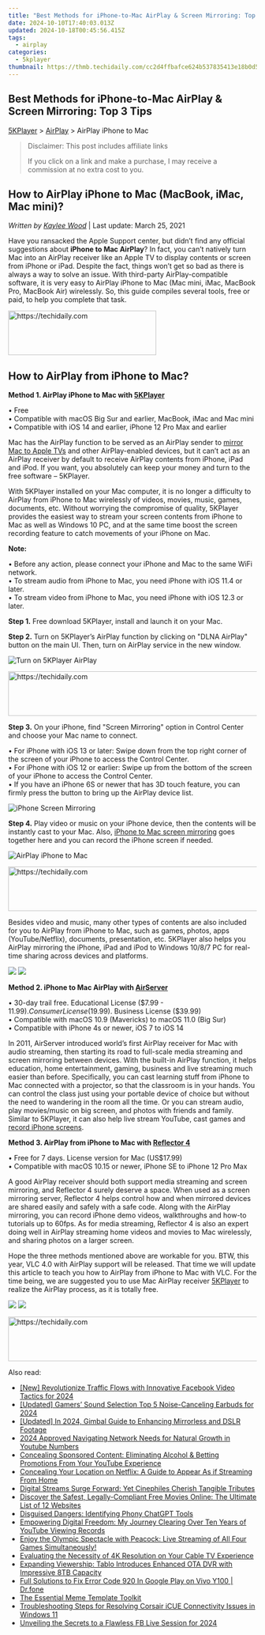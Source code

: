 ```yaml
---
title: "Best Methods for iPhone-to-Mac AirPlay & Screen Mirroring: Top 3 Tips"
date: 2024-10-10T17:40:03.013Z
updated: 2024-10-18T00:45:56.415Z
tags:
  - airplay
categories:
  - 5kplayer
thumbnail: https://thmb.techidaily.com/cc2d4ffbafce624b537835413e18b0d5bee03ddebe9cf76be61f42eab18cd22c.jpg
---
```


## Best Methods for iPhone-to-Mac AirPlay & Screen Mirroring: Top 3 Tips

[5KPlayer](https://tools.techidaily.com/5kplayer/products/) \> [AirPlay](https://tools.techidaily.com/5kplayer/airplay/) \> AirPlay iPhone to Mac

>  Disclaimer: This post includes affiliate links
>
>  If you click on a link and make a purchase, I may receive a commission at no extra cost to you.
>

## How to AirPlay iPhone to Mac (MacBook, iMac, Mac mini)?

 _Written by [Kaylee Wood](https://www.quora.com/profile/Amanda-Hu-21)_ | Last update: March 25, 2021

Have you ransacked the Apple Support center, but didn’t find any official suggestions about **iPhone to Mac AirPlay**? In fact, you can’t natively turn Mac into an AirPlay receiver like an Apple TV to display contents or screen from iPhone or iPad. Despite the fact, things won’t get so bad as there is always a way to solve an issue. With third-party AirPlay-compatible software, it is very easy to AirPlay iPhone to Mac (Mac mini, iMac, MacBook Pro, MacBook Air) wirelessly. So, this guide compiles several tools, free or paid, to help you complete that task.

<!-- affiliate ads begin -->
<a href="https://sentrypc.7eer.net/c/5597632/398449/3022" target="_top" id="398449">
  <img src="//a.impactradius-go.com/display-ad/3022-398449" border="0" alt="https://techidaily.com" width="300" height="90"/>
</a>
<img height="0" width="0" src="https://sentrypc.7eer.net/i/5597632/398449/3022" style="position:absolute;visibility:hidden;" border="0" />
<!-- affiliate ads end -->

## How to AirPlay from iPhone to Mac?

**Method 1\. AirPlay iPhone to Mac with [5KPlayer](https://tools.techidaily.com/5kplayer/airplay/)**

• Free  
 • Compatible with macOS Big Sur and earlier, MacBook, iMac and Mac mini  
 • Compatible with iOS 14 and earlier, iPhone 12 Pro Max and earlier

Mac has the AirPlay function to be served as an AirPlay sender to [mirror Mac to Apple TVs](https://tools.techidaily.com/5kplayer/airplay/) and other AirPlay-enabled devices, but it can’t act as an AirPlay receiver by default to receive AirPlay contents from iPhone, iPad and iPod. If you want, you absolutely can keep your money and turn to the free software – 5KPlayer.

With 5KPlayer installed on your Mac computer, it is no longer a difficulty to AirPlay from iPhone to Mac wirelessly of videos, movies, music, games, documents, etc. Without worrying the compromise of quality, 5KPlayer provides the easiest way to stream your screen contents from iPhone to Mac as well as Windows 10 PC, and at the same time boost the screen recording feature to catch movements of your iPhone on Mac.

**Note:**

• Before any action, please connect your iPhone and Mac to the same WiFi network.  
 • To stream audio from iPhone to Mac, you need iPhone with iOS 11.4 or later.  
 • To stream video from iPhone to Mac, you need iPhone with iOS 12.3 or later.

**Step 1.** Free download 5KPlayer, install and launch it on your Mac.

**Step 2.** Turn on 5KPlayer’s AirPlay function by clicking on "DLNA AirPlay" button on the main UI. Then, turn on AirPlay service in the new window.

![Turn on 5KPlayer AirPlay](https://www.5kplayer.com/airplay/img/turn-on-airplay-5kplayer.jpg)

<!-- affiliate ads begin -->
<a href="https://appsumo.8odi.net/c/5597632/1062450/7443" target="_top" id="1062450">
  <img src="//a.impactradius-go.com/display-ad/7443-1062450" border="0" alt="https://techidaily.com" width="600" height="90"/>
</a>
<img height="0" width="0" src="https://appsumo.8odi.net/i/5597632/1062450/7443" style="position:absolute;visibility:hidden;" border="0" />
<!-- affiliate ads end -->

**Step 3.** On your iPhone, find "Screen Mirroring" option in Control Center and choose your Mac name to connect.

• For iPhone with iOS 13 or later: Swipe down from the top right corner of the screen of your iPhone to access the Control Center.  
 • For iPhone with iOS 12 or earlier: Swipe up from the bottom of the screen of your iPhone to access the Control Center.  
 • If you have an iPhone 6S or newer that has 3D touch feature, you can firmly press the button to bring up the AirPlay device list.

![iPhone Screen Mirroring](https://www.5kplayer.com/airplay/img/iphone-screen-mirroring.jpg) 

**Step 4.** Play video or music on your iPhone device, then the contents will be instantly cast to your Mac. Also, [iPhone to Mac screen mirroring](https://tools.techidaily.com/5kplayer/airplay/) goes together here and you can record the iPhone screen if needed.

![AirPlay iPhone to Mac](https://www.5kplayer.com/airplay/img/seo-ipad-iphone-mac-pc.png) 

<!-- affiliate ads begin -->
<a href="https://appsumo.8odi.net/c/5597632/2094476/7443" target="_top" id="2094476">
  <img src="//a.impactradius-go.com/display-ad/7443-2094476" border="0" alt="https://techidaily.com" width="728" height="90"/>
</a>
<img height="0" width="0" src="https://appsumo.8odi.net/i/5597632/2094476/7443" style="position:absolute;visibility:hidden;" border="0" />
<!-- affiliate ads end -->

Besides video and music, many other types of contents are also included for you to AirPlay from iPhone to Mac, such as games, photos, apps (YouTube/Netflix), documents, presentation, etc. 5KPlayer also helps you AirPlay mirroring the iPhone, iPad and iPod to Windows 10/8/7 PC for real-time sharing across devices and platforms.

[![](https://www.5kplayer.com/airplay/../button/freedownwhitewin.png)](https://tools.techidaily.com/5kplayer/products/) [![](https://www.5kplayer.com/airplay/../button/freedownbackmac.png)](https://tools.techidaily.com/5kplayer/products/) 

**Method 2\. iPhone to Mac AirPlay with [AirServer](https://www.airserver.com/)**

• 30-day trail free. Educational License ($7.99 - $11.99). Consumer License ($19.99). Business License ($39.99)  
 • Compatible with macOS 10.9 (Mavericks) to macOS 11.0 (Big Sur)  
 • Compatible with iPhone 4s or newer, iOS 7 to iOS 14

In 2011, AirServer introduced world’s first AirPlay receiver for Mac with audio streaming, then starting its road to full-scale media streaming and screen mirroring between devices. With the built-in AirPlay function, it helps education, home entertainment, gaming, business and live streaming much easier than before. Specifically, you can cast learning stuff from iPhone to Mac connected with a projector, so that the classroom is in your hands. You can control the class just using your portable device of choice but without the need to wandering in the room all the time. Or you can stream audio, play movies/music on big screen, and photos with friends and family. Similar to 5KPlayer, it can also help live stream YouTube, cast games and [record iPhone screens](https://tools.techidaily.com/5kplayer/airplay/).

**Method 3\. AirPlay from iPhone to Mac with [Reflector 4](https://www.airsquirrels.com/reflector)**

• Free for 7 days. License version for Mac (US$17.99)  
 • Compatible with macOS 10.15 or newer, iPhone SE to iPhone 12 Pro Max

A good AirPlay receiver should both support media streaming and screen mirroring, and Reflector 4 surely deserve a space. When used as a screen mirroring server, Reflector 4 helps control how and when mirrored devices are shared easily and safely with a safe code. Along with the AirPlay mirroring, you can record iPhone demo videos, walkthroughs and how-to tutorials up to 60fps. As for media streaming, Reflector 4 is also an expert doing well in AirPlay streaming home videos and movies to Mac wirelessly, and sharing photos on a larger screen. 

Hope the three methods mentioned above are workable for you. BTW, this year, VLC 4.0 with AirPlay support will be released. That time we will update this article to teach you how to AirPlay from iPhone to Mac with VLC. For the time being, we are suggested you to use Mac AirPlay receiver [5KPlayer](https://tools.techidaily.com/5kplayer/products/) to realize the AirPlay process, as it is totally free.

[![](https://www.5kplayer.com/airplay/../button/freedownwhitewin.png)](https://tools.techidaily.com/5kplayer/products/) [![](https://www.5kplayer.com/airplay/../button/freedownbackmac.png)](https://tools.techidaily.com/5kplayer/products/)

<!-- affiliate ads begin -->
<a href="https://imp.i357552.net/c/5597632/1030129/11832" target="_top" id="1030129">
  <img src="//a.impactradius-go.com/display-ad/11832-1030129" border="0" alt="https://techidaily.com" width="720" height="90"/>
</a>
<img height="0" width="0" src="https://imp.i357552.net/i/5597632/1030129/11832" style="position:absolute;visibility:hidden;" border="0" />
<!-- affiliate ads end -->

<ins class="adsbygoogle"
     style="display:block"
     data-ad-format="autorelaxed"
     data-ad-client="ca-pub-7571918770474297"
     data-ad-slot="1223367746"></ins>

<ins class="adsbygoogle"
     style="display:block"
     data-ad-client="ca-pub-7571918770474297"
     data-ad-slot="8358498916"
     data-ad-format="auto"
     data-full-width-responsive="true"></ins>

<span class="atpl-alsoreadstyle">Also read:</span>
<div><ul>
<li><a href="https://facebook-video-files.techidaily.com/new-revolutionize-traffic-flows-with-innovative-facebook-video-tactics-for-2024/"><u>[New] Revolutionize Traffic Flows with Innovative Facebook Video Tactics for 2024</u></a></li>
<li><a href="https://eaxpv-info.techidaily.com/updated-gamers-sound-selection-top-5-noise-canceling-earbuds-for-2024/"><u>[Updated] Gamers’ Sound Selection Top 5 Noise-Canceling Earbuds for 2024</u></a></li>
<li><a href="https://fox-access.techidaily.com/updated-in-2024-gimbal-guide-to-enhancing-mirrorless-and-dslr-footage/"><u>[Updated] In 2024, Gimbal Guide to Enhancing Mirrorless and DSLR Footage</u></a></li>
<li><a href="https://extra-approaches.techidaily.com/2024-approved-navigating-network-needs-for-natural-growth-in-youtube-numbers/"><u>2024 Approved Navigating Network Needs for Natural Growth in Youtube Numbers</u></a></li>
<li><a href="https://media-tips.techidaily.com/concealing-sponsored-content-eliminating-alcohol-and-betting-promotions-from-your-youtube-experience/"><u>Concealing Sponsored Content: Eliminating Alcohol & Betting Promotions From Your YouTube Experience</u></a></li>
<li><a href="https://media-tips.techidaily.com/concealing-your-location-on-netflix-a-guide-to-appear-as-if-streaming-from-home/"><u>Concealing Your Location on Netflix: A Guide to Appear As if Streaming From Home</u></a></li>
<li><a href="https://media-tips.techidaily.com/digital-streams-surge-forward-yet-cinephiles-cherish-tangible-tributes/"><u>Digital Streams Surge Forward: Yet Cinephiles Cherish Tangible Tributes</u></a></li>
<li><a href="https://media-tips.techidaily.com/discover-the-safest-legally-compliant-free-movies-online-the-ultimate-list-of-12-websites/"><u>Discover the Safest, Legally-Compliant Free Movies Online: The Ultimate List of 12 Websites</u></a></li>
<li><a href="https://tech-revival.techidaily.com/disguised-dangers-identifying-phony-chatgpt-tools/"><u>Disguised Dangers: Identifying Phony ChatGPT Tools</u></a></li>
<li><a href="https://media-tips.techidaily.com/empowering-digital-freedom-my-journey-clearing-over-ten-years-of-youtube-viewing-records/"><u>Empowering Digital Freedom: My Journey Clearing Over Ten Years of YouTube Viewing Records</u></a></li>
<li><a href="https://media-tips.techidaily.com/enjoy-the-olympic-spectacle-with-peacock-live-streaming-of-all-four-games-simultaneously/"><u>Enjoy the Olympic Spectacle with Peacock: Live Streaming of All Four Games Simultaneously!</u></a></li>
<li><a href="https://media-tips.techidaily.com/evaluating-the-necessity-of-4k-resolution-on-your-cable-tv-experience/"><u>Evaluating the Necessity of 4K Resolution on Your Cable TV Experience</u></a></li>
<li><a href="https://media-tips.techidaily.com/expanding-viewership-tablo-introduces-enhanced-ota-dvr-with-impressive-8tb-capacity/"><u>Expanding Viewership: Tablo Introduces Enhanced OTA DVR with Impressive 8TB Capacity</u></a></li>
<li><a href="https://howto.techidaily.com/full-solutions-to-fix-error-code-920-in-google-play-on-vivo-y100-drfone-by-drfone-fix-android-problems-fix-android-problems/"><u>Full Solutions to Fix Error Code 920 In Google Play on Vivo Y100 | Dr.fone</u></a></li>
<li><a href="https://extra-tips.techidaily.com/the-essential-meme-template-toolkit/"><u>The Essential Meme Template Toolkit</u></a></li>
<li><a href="https://win-solutions.techidaily.com/troubleshooting-steps-for-resolving-corsair-icue-connectivity-issues-in-windows-11/"><u>Troubleshooting Steps for Resolving Corsair iCUE Connectivity Issues in Windows 11</u></a></li>
<li><a href="https://facebook-clips.techidaily.com/unveiling-the-secrets-to-a-flawless-fb-live-session-for-2024/"><u>Unveiling the Secrets to a Flawless FB Live Session for 2024</u></a></li>
</ul></div>

